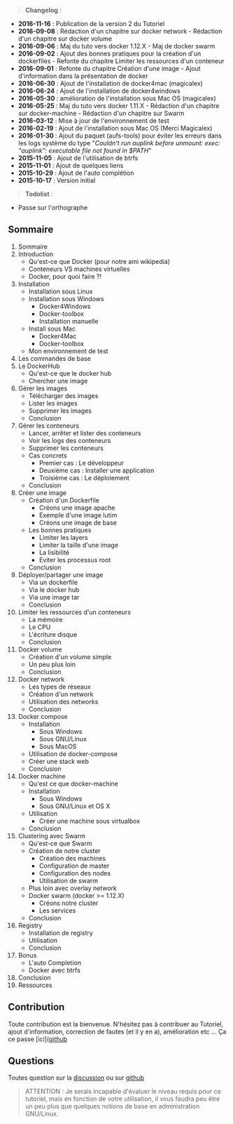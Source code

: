 > **Changelog** :  
- **2016-11-16** : Publication de la version 2 du Tutoriel
- **2016-09-08** : Rédaction d'un chapitre sur docker network - Rédaction d'un chapitre sur docker volume
- **2016-09-06** : Maj du tuto vers docker 1.12.X - Maj de docker swarm
- **2016-09-02** : Ajout des bonnes pratiques pour la création d'un dockerfiles - Refonte du chapitre Limiter les ressources d'un conteneur
- **2016-09-01** : Refonte du chapitre Création d'une image - Ajout d'information dans la présentation de docker
- **2016-06-30** : Ajout de l'installation de docker4mac (magicalex)
- **2016-06-24** : Ajout de l'installation de docker4windows
- **2016-05-30** : amélioration de l'installation sous Mac OS (magicalex)
- **2016-05-25** : Maj du tuto vers docker 1.11.X - Rédaction d'un chapitre sur docker-machine - Rédaction d'un chapitre sur Swarm
- **2016-03-12** : Mise à jour de l'environnement de test
- **2016-02-19** : Ajout de l'installation sous Mac OS (Merci Magicalex)
- **2016-01-30** : Ajout du paquet (aufs-tools) pour éviter les erreurs dans les logs système du type "*Couldn't run auplink before unmount: exec: "auplink": executable file not found in $PATH*"
- **2015-11-05** : Ajout de l'utilisation de btrfs
- **2015-11-01** : Ajout de quelques liens
- **2015-10-29** : Ajout de l'auto complétion
- **2015-10-17** : Version initial  
  
> **Todolist** :
- Passe sur l'orthographe

## Sommaire
1. Sommaire
1. Introduction
   * Qu'est-ce que Docker (pour notre ami wikipedia)
   * Conteneurs VS machines virtuelles
   * Docker, pour quoi faire ?!
1. Installation
   * Installation sous Linux
   * Installation sous Windows
      * Docker4Windows
      * Docker-toolbox
      * Installation manuelle
   * Install sous Mac
      * Docker4Mac
      * Docker-toolbox
   * Mon environnement de test
1. Les commandes de base
1. Le DockerHub
   * Qu'est-ce que le docker hub
   * Chercher une image
1. Gérer les images
   * Télécharger des images
   * Lister les images
   * Supprimer les images
   * Conclusion
1. Gérer les conteneurs
   * Lancer, arrêter et lister des conteneurs
   * Voir les logs des conteneurs
   * Supprimer les conteneurs
   * Cas concrets
      * Premier cas : Le développeur
      * Deuxième cas : Installer une application
      * Troisième cas : Le déploiement
   * Conclusion
1. Créer une image 
   * Création d'un Dockerfile
      * Créons une image apache
      * Exemple d'une image lutim
      * Créons une image de base
   * Les bonnes pratiques
      * Limiter les layers
      * Limiter la taille d'une image
      * La lisibilité
      * Eviter les processus root
   * Conclusion
1. Déployer/partager une image
   * Via un dockerfile
   * Via le docker hub
   * Via une image tar
   * Conclusion
1. Limiter les ressources d'un conteneurs
   * La mémoire
   * Le CPU
   * L'écriture disque
   * Conclusion
1. Docker volume
   * Création d'un volume simple
   * Un peu plus loin
   * Conclusion
1. Docker network
   * Les types de réseaux
   * Création d'un network
   * Utilisation des networks
   * Conclusion
1. Docker compose
   * Installation
      * Sous Windows
      * Sous GNU/Linux
      * Sous MacOS
   * Utilisation de docker-compose
   * Créer une stack web
   * Conclusion
1. Docker machine
   * Qu'est ce que docker-machine
   * Installation
      * Sous Windows
      * Sous GNU/Linux et OS X
   * Utilisation
      * Créer une machine sous virtualbox
   * Conclusion
1. Clustering avec Swarm
   * Qu'est-ce que Swarm
   * Création de notre cluster
      * Création des machines
      * Configuration de master
      * Configuration des nodes
      * Utilisation de swarm
   * Plus loin avec overlay network
   * Docker swarm (docker >= 1.12.X)
      * Créons notre cluster
      * Les services
   * Conclusion
1. Registry
   * Installation de registry
   * Utilisation
   * Conclusion
1. Bonus
   * L'auto Completion
   * Docker avec btrfs
1. Conclusion
1. Ressources

## Contribution
Toute contribution est la bienvenue.
N'hésitez pas à contribuer au Tutoriel, ajout d'information, correction de fautes (et il y en a), amélioration etc ...
Ça ce passe [ici]([github](https://github.com/xataz/Tutoriels)

## Questions
Toutes question sur la [discussion](https://mondedie.fr/d/7333) ou sur [github](https://github.com/xataz/Tutoriels/issues)


> ATTENTION : Je serais incapable d'évaluer le niveau requis pour ce tutoriel, mais en fonction de votre utilisation, il vous faudra peu être un peu plus que quelques notions de base en administration GNU/Linux.